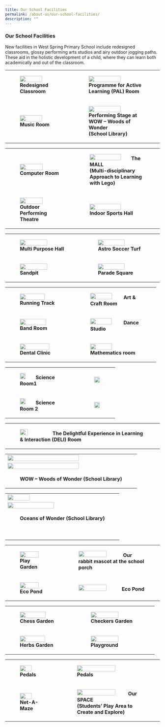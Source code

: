```yaml
---
title: Our School Facilities
permalink: /about-us/our-school-facilities/
description: ""
---
```

### Our School Facilities

New facilities in West Spring Primary School include redesigned classrooms, glossy performing arts studios and airy outdoor jogging paths. These aid in the holistic development of a child, where they can learn both academically and out of the classroom.

|  |  |
|---|---|
| <figure><b><img src="/images/sf1.png" style="width:75%"> Redesigned Classroom</b></figure> | <figure><b><img src="/images/sf2.png" style="width:75%"> Programme for Active Learning (PAL) Room</b></figure> |
| <figure><b><img src="/images/sf3.png" style="width:75%">Music Room</b></figure> | <figure><b><img src="/images/sf4.png" style="width:75%">Performing Stage at WOW – Woods of Wonder<Br>(School Library)</b></figure> |

|  |  |
|---|---|
| <figure><b><img src="/images/sf5.png" style="width:75%">Computer Room</b></figure> | <figure><b><img src="/images/sf6.png" style="width:75%">The MALL<br>(Multi-disciplinary Approach to Learning with Lego)</b></figure> |
| <figure><b><img src="/images/sf7.png" style="width:75%">Outdoor Performing Theatre</b></figure> | <figure><b><img src="/images/sf8.png" style="width:75%"> Indoor Sports Hall</b></figure> |

|  |  |
|---|---|
| <figure><b><img src="/images/sf9.png" style="width:75%">Multi Purpose Hall</b></figure> | <figure><b><img src="/images/sf10.png" style="width:75%">Astro Soccer Turf</b></figure> |
| <figure><b><img src="/images/sf11.png" style="width:75%">Sandpit</b></figure> | <figure><b><img src="/images/sf12.png" style="width:75%">Parade Square</b></figure> |

|  |  |
|---|---|
| <figure><b><img src="/images/sf13.png" style="width:78%">Running Track</b></figure> | <figure><b><img src="/images/sf14.png" style="width:65%">Art & Craft Room</b></figure> |
| <figure><b><img src="/images/sf15.png" style="width:80%">Band Room</b></figure> | <figure><b><img src="/images/sf16.png" style="width:65%">Dance Studio</b></figure> |
| <figure><b><img src="/images/sf17.png" style="width:85%">Dental Clinic</b></figure> | <figure><b><img src="/images/sf18.png" style="width:65%">Mathematics room</b></figure> |

|  |  |
|---|---|
| <figure><b><img src="/images/sf19.png" style="width:35%">Science Room1</b></figure> | <figure><img src="/images/sf20.png" style="width:95%"> </figure> |
| <figure><b><img src="/images/sf21.png" style="width:35%">Science Room 2</b></figure> | <figure><img src="/images/sf22.png" style="width:95%"></figure> |

|  |
|---|
| <figure><b><img src="/images/sf23.png" style="width:25%"> The Delightful Experience in Learning & Interaction (DELI) Room</b></figure> |

|  |
|---|
| <img src="/images/sf24.png" style="width:75%"> |
| <img src="/images/sf25.png" style="width:75%"> |
| <figure><b>WOW – Woods of Wonder (School Library)</b></figure> |

|  |
|---|
| <img src="/images/sf26.png" style="width:45%"> |
| <img src="/images/sf27.png" style="width:65%"> |
| <figure><b>Oceans of Wonder (School Library)</b></figure> <br><br> |


|  |  |
|---|---|
| <figure><b><img src="/images/sf28.png" style="width:80%"> Play Garden</b></figure> | <figure><b><img src="/images/sf29.png" style="width:65%"> Our rabbit mascot at the school porch</b></figure> |
| <figure><b><img src="/images/sf30.png" style="width:80%">Eco Pond</b></figure> | <figure><b><img src="/images/sf31.png" style="width:65%">Eco Pond</b></figure> |

|  |  |
|---|---|
| <figure><b><img src="/images/sf32.png" style="width:79%"> Chess Garden</b></figure> | <figure><b><img src="/images/sf33.png" style="width:75%"> Checkers Garden</b></figure> |
| <figure><b><img src="/images/sf34.png" style="width:78%">Herbs Garden</b></figure> | <figure><b><img src="/images/sf35.png" style="width:75%">Playground</b></figure> |

|  |  |
|---|---|
| <figure><b><img src="/images/sf36.png" style="width:65%"> Pedals</b></figure> | <figure><b><img src="/images/sf37.png" style="width:75%"> Pedals</b></figure> |
| <figure><b><img src="/images/sf38.png" style="width:65%">Net-A-Maze</b></figure> | <figure><b><img src="/images/sf39.png" style="width:75%">Our SPACE<br>(Students’ Play Area to Create and Explore)</b></figure> |